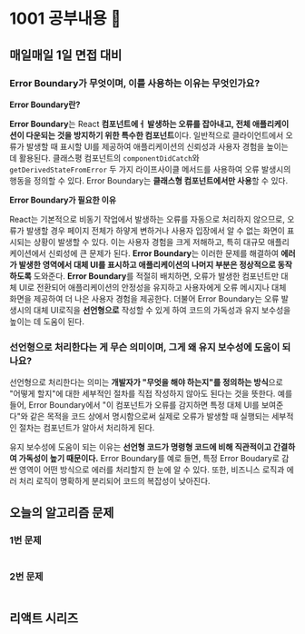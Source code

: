 # 1001 공부내용 📖

## 매일매일 1일 면접 대비

### **Error Boundary가 무엇이며, 이를 사용하는 이유는 무엇인가요?**
**Error Boundary란?**

**Error Boundary**는 React **컴포넌트에ㅓ 발생하는 오류를 잡아내고, 전체 애플리케이션이 다운되는 것을 방지하기 위한 특수한 컴포넌트**이다. 일반적으로 클라이언트에서 오류가 발생할 때 표시할 UI를 제공하여 애플리케이션의 신뢰성과 사용자 경험을 높이는 데 활용된다. 클래스평 컴포넌트의 ```componentDidCatch```와 ```getDerivedStateFromError``` 두 가지 라이프사이클 메서드를 사용하여 오류 발생시의 행동을 정의할 수 있다. Error Boundary는 **클래스형 컴포넌트에서만 사용**할 수 있다.

**Error Boundary가 필요한 이유**

React는 기본적으로 비동기 작업에서 발생하는 오류를 자동으로 처리하지 않으므로, 오류가 발생할 경우 페이지 전체가 하얗게 변하거나 사용자 입장에서 알 수 없는 화면이 표시되는 상황이 발생할 수 있다. 이는 사용자 경험을 크게 저해하고, 특히 대규모 애플리케이션에서 신뢰성에 큰 문제가 된다.
**Error Boundary**는 이러한 문제를 해결하여 **에러가 발생한 영역에서 대체 UI를 표시하고 애플리케이션의 나머지 부분은 정상적으로 동작하도록** 도와준다. **Error Boundary**를 적절히 배치하면, 오류가 발생한 컴포넌트만 대체 UI로 전환되어 애플리케이션의 안정성을 유지하고 사용자에게 오류 메시지나 대체 화면을 제공하여 더 나은 사용자 경험을 제공한다. 더불어 Error Boundary는 오류 발생시의 대체 UI로직을 **선언형으로** 작성할 수 있게 하여 코드의 가독성과 유지 보수성을 높이는 데 도움이 된다.

### 선언형으로 처리한다는 게 무슨 의미이며, 그게 왜 유지 보수성에 도움이 되나요?

선언형으로 처리한다는 의미는 **개발자가 "무엇을 해야 하는지"를 정의하는 방식**으로 "어떻게 할지"에 대한 세부적인 절차를 직접 작성하지 않아도 된다는 것을 뜻한다.
예를 들어, Error Boundary에서 "이 컴포넌트가 오류를 감지하면 특정 대체 UI를 보여준다"와 같은 목적을 코드 상에서 명시함으로써 실제로 오류가 발생할 때 실행되는 세부적인 절차는 컴포넌트가 알아서 처리하게 된다.

유지 보수성에 도움이 되는 이유는 **선언형 코드가 명령형 코드에 비해 직관적이고 간결하여 가독성이 높기 때문이다.** Error Boundary를 예로 들면, 특정 Error Boudary로 감싼 영역이 어떤 방식으로 에러를 처리할지 한 눈에 알 수 있다. 또한, 비즈니스 로직과 에러 처리 로직이 명확하게 분리되어 코드의 복잡성이 낮아진다.
## 오늘의 알고리즘 문제

### 1번 문제

```js

```

### 2번 문제

```js

```

## 리액트 시리즈
